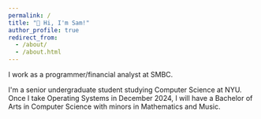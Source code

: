 ```yaml
---
permalink: /
title: "👋 Hi, I'm Sam!"
author_profile: true
redirect_from: 
  - /about/
  - /about.html
---
```


I work as a programmer/financial analyst at SMBC.

I'm a senior undergraduate student studying Computer Science at NYU.
Once I take Operating Systems in December 2024, I will have a Bachelor of Arts in Computer Science with minors in Mathematics and Music.